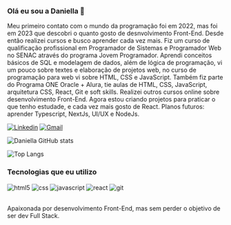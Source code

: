 ### Olá eu sou a Daniella 👋

Meu primeiro contato com o mundo da programação foi em 2022, mas foi em 2023 que descobri o quanto gosto de desnvolvimento Front-End.
Desde então realizei cursos e busco aprender cada vez mais.
Fiz um curso de qualificação profissional em Programador de Sistemas e Programador Web no SENAC através do programa Jovem Programador. Aprendi conceitos básicos de SQL e modelagem de dados, além de lógica de programação, vi um pouco sobre textes e elaboração de projetos web, no curso de programação para web vi sobre HTML, CSS e JavaScript. Também fiz parte do Programa ONE Oracle + Alura, tie aulas de HTML, CSS, JavaScript, arquitetura CSS, React, Git e soft skills.
Realizei outros cursos online sobre desenvolvimento Front-End.
Agora estou criando projetos para praticar o que tenho estudade, e cada vez mais gosto de React.
Planos futuros: aprender Typescript, NextJs, UI/UX e NodeJs.

[![Linkedin](https://img.shields.io/badge/LinkedIn-0077B5?style=for-the-badge&logo=linkedin&logoColor=white)](https://www.linkedin.com/in/daniella-r-mathias/)
[![Gmail](https://img.shields.io/badge/Gmail-FF0000?style=for-the-badge&logo=Gmail)](mailto:daniella.fp.dr@gmail.com)

![Daniella GitHub stats](https://github-readme-stats.vercel.app/api?username=Daniella-Rocha&show_icons=true&theme=synthwave)

![Top Langs](https://github-readme-stats.vercel.app/api/top-langs/?username=Daniella-Rocha&langs_count=3)

### Tecnologias que eu utilizo

<div style="display: inline_block">
<img align="center" alt="html5" src="https://img.shields.io/badge/HTML5-E34F26?style=for-the-badge&logo=html5&logoColor=white">
<img align="center" alt="css" src="https://img.shields.io/badge/CSS3-1572B6?style=for-the-badge&logo=css3&logoColor=white">
<img align="center" alt="javascript" src="https://img.shields.io/badge/JavaScript-F7DF1E?style=for-the-badge&logo=javascript&logoColor=black">
<img align="center" alt="react" src="https://img.shields.io/badge/React-20232A?style=for-the-badge&logo=react&logoColor=61DAFB">
<img align="center" alt="git" src="https://img.shields.io/badge/GIT-E44C30?style=for-the-badge&logo=git&logoColor=white">
</div><br/>

Apaixonada por desenvolvimento Front-End, mas sem perder o objetivo de ser dev Full Stack.
